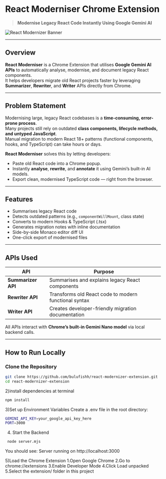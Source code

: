 # React Moderniser Chrome Extension

> **Modernise Legacy React Code Instantly Using Google Gemini AI**

![React Modernizer Banner](https://via.placeholder.com/900x300?text=React+Modernizer+by+Ying+Qian)

---

## Overview

**React Moderniser** is a Chrome Extension that utilises **Google Gemini AI APIs** to automatically analyse, modernise, and document legacy React components.  
It helps developers migrate old React projects faster by leveraging **Summarizer**, **Rewriter**, and **Writer** APIs directly from Chrome.

---

## Problem Statement

Modernising large, legacy React codebases is a **time-consuming, error-prone process**.  
Many projects still rely on outdated **class components, lifecycle methods, and untyped JavaScript**.  
Manual migration to modern React 18+ patterns (functional components, hooks, and TypeScript) can take hours or days.

**React Moderniser** solves this by letting developers:
- Paste old React code into a Chrome popup.
- Instantly **analyse**, **rewrite**, and **annotate** it using Gemini’s built-in AI models.
- Export clean, modernised TypeScript code — right from the browser.

---

## Features

- Summarises legacy React code  
- Detects outdated patterns (e.g., `componentWillMount`, class state)  
- Converts to modern Hooks & TypeScript (.tsx)  
- Generates migration notes with inline documentation  
- Side-by-side Monaco editor diff UI  
- One-click export of modernised files  

---

## APIs Used

| API | Purpose |
|-----|----------|
| **Summarizer API** | Summarises and explains legacy React components |
| **Rewriter API** | Transforms old React code to modern functional syntax |
| **Writer API** | Creates developer-friendly migration documentation |

All APIs interact with **Chrome’s built-in Gemini Nano model** via local backend calls.

---

## How to Run Locally

### Clone the Repository
```bash
git clone https://github.com/bulufishh/react-modernizer-extension.git
cd react-modernizer-extension
```

2)install dependencies at terminal
```bash
npm install
```

3)Set up Environment Variables
Create a .env file in the root directory:
```bash
GEMINI_API_KEY=your_google_api_key_here
PORT=3000
```

4) Start the Backend
```bash
 node server.mjs
```
You should see:
Server running on http://localhost:3000

5)Load the Chrome Extension
  1.Open Google Chrome
  2.Go to chrome://extensions
  3.Enable Developer Mode
  4.Click Load unpacked
  5.Select the extension/ folder in this project
